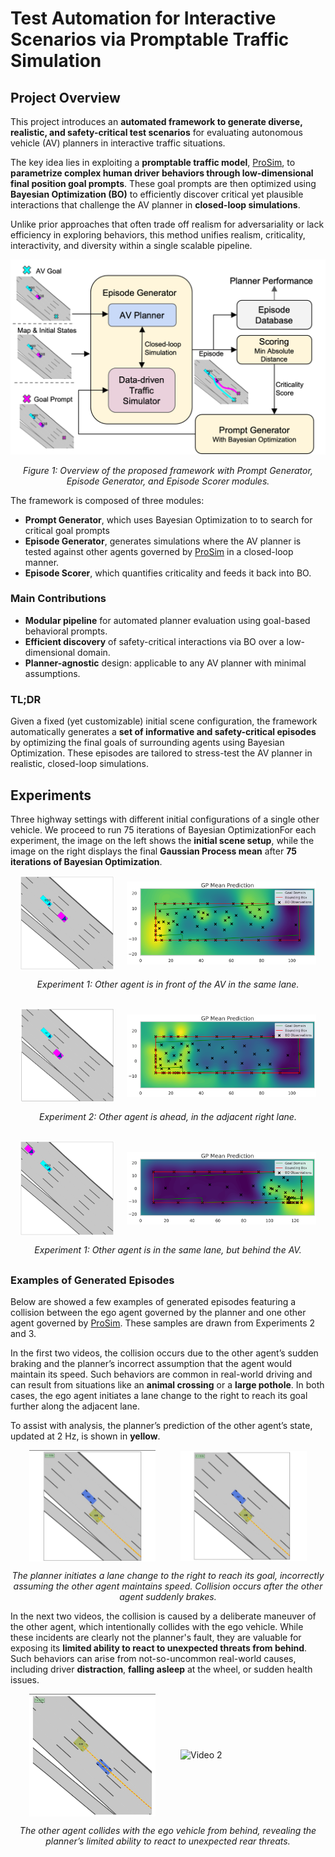 
# Test Automation for Interactive Scenarios via Promptable Traffic Simulation

## Project Overview

This project introduces an **automated framework to generate diverse, realistic, and safety-critical test scenarios** for evaluating autonomous vehicle (AV) planners in interactive traffic situations. 

The key idea lies in exploiting a **promptable traffic model**, [ProSim](https://arxiv.org/abs/2409.05863), to **parametrize complex human driver behaviors through low-dimensional final position goal prompts**. These goal prompts are then optimized using **Bayesian Optimization (BO)** to efficiently discover critical yet plausible interactions that challenge the AV planner in **closed-loop simulations**.

Unlike prior approaches that often trade off realism for adversariality or lack efficiency in exploring behaviors, this method unifies realism, criticality, interactivity, and diversity within a single scalable pipeline.

<p align="center">
  <img src="imgs/overview.png" alt="Poster Preview" width="600"/>
</p>
<p align="center"><em>Figure 1: Overview of the proposed framework with Prompt Generator, Episode Generator, and Episode Scorer modules.</em></p>

The framework is composed of three modules:
- **Prompt Generator**, which uses Bayesian Optimization to to search for critical goal prompts
- **Episode Generator**, generates simulations where the AV planner is tested against other agents governed by [ProSim](https://arxiv.org/abs/2409.05863) in a closed-loop manner.
- **Episode Scorer**, which quantifies criticality and feeds it back into BO.

<!-- <p align="center">
  <img src="imgs/goal_domain.png" alt="Poster Preview" width="600"/>
</p> -->

### Main Contributions
- **Modular pipeline** for automated planner evaluation using goal-based behavioral prompts.
- **Efficient discovery** of safety-critical interactions via BO over a low-dimensional domain.
- **Planner-agnostic** design: applicable to any AV planner with minimal assumptions.


### TL;DR
Given a fixed (yet customizable) initial scene configuration, the framework automatically generates a **set of informative and safety-critical episodes** by optimizing the final goals of surrounding agents using Bayesian Optimization. These episodes are tailored to stress-test the AV planner in realistic, closed-loop simulations.



## Experiments

Three highway settings with different initial configurations of a single other vehicle. We proceed to run 75 iterations of Bayesian OptimizationFor each experiment, the image on the left shows the **initial scene setup**, while the image on the right displays the final **Gaussian Process mean** after **75 iterations of Bayesian Optimization**. 

<!-- Row 1 -->
<div style="display: flex; gap: 20px; justify-content: center; align-items: center; margin-bottom: 5px;">
  <img src="imgs/init1.png" alt="Initialization 1" style="width:30%;">
  <img src="imgs/exp1_GP.png" alt="GP Mean 1" style="width:60%;">
</div>
<p style="text-align: center; margin-bottom: 30px;">
  <em>Experiment 1: Other agent is in front of the AV in the same lane.</em>
</p>
<!-- Row 2 -->
<div style="display: flex; gap: 20px; justify-content: center; align-items: center; margin-bottom: 5px;">
  <img src="imgs/init2.png" alt="Initialization 2" style="width:30%;">
  <img src="imgs/exp2_GP.png" alt="GP Mean 2" style="width:60%;">
</div>
<p style="text-align: center; margin-bottom: 30px;">
  <em>Experiment 2: Other agent is ahead, in the adjacent right lane.</em>
</p>
<!-- Row 3 -->
<div style="display: flex; gap: 20px; justify-content: center; align-items: center; margin-bottom: 5px;">
  <img src="imgs/init3.png" alt="Initialization 3" style="width:30%;">
  <img src="imgs/exp3_GP.png" alt="GP Mean 3" style="width:60%;">
</div>
<p style="text-align: center; margin-bottom: 30px;">
  <em>Experiment 1: Other agent is in the same lane, but behind the AV.</em>
</p>


### Examples of Generated Episodes

Below are showed a few examples of generated episodes featuring a collision between the ego agent governed by the planner and one other agent governed by [ProSim](https://arxiv.org/abs/2409.05863). These samples are drawn from Experiments 2 and 3.

In the first two videos, the collision occurs due to the other agent’s sudden braking and the planner’s incorrect assumption that the agent would maintain its speed. Such behaviors are common in real-world driving and can result from situations like an **animal crossing** or a **large pothole**.
In both cases, the ego agent initiates a lane change to the right to reach its goal further along the adjacent lane.

To assist with analysis, the planner’s prediction of the other agent’s state, updated at 2 Hz, is shown in **yellow**.

<div style="display: flex; justify-content: center; gap: 40px; align-items: center;">
  <img src="imgs/1036_gif.gif" alt="Video 1" width="40%">
  <img src="imgs/1007_gif.gif" alt="Video 2" width="40%">
</div>
<p align="center">
  <em>
    The planner initiates a lane change to the right to reach its goal, incorrectly assuming the other agent maintains speed. Collision occurs after the other agent suddenly brakes.
  </em>
</p>


In the next two videos, the collision is caused by a deliberate maneuver of the other agent, which intentionally collides with the ego vehicle. While these incidents are clearly not the planner's fault, they are valuable for exposing its **limited ability to react to unexpected threats from behind**. Such behaviors can arise from not-so-uncommon real-world causes, including driver **distraction**, **falling asleep** at the wheel, or sudden health issues.
<div style="display: flex; justify-content: center; gap: 40px; align-items: center;">
  <img src="imgs/1062_gif.gif" alt="Video 1" width="40%">
  <img src="imgs/1067_gif.gif" alt="Video 2" width="40%">
</div>
<p align="center">
  <em>
    The other agent collides with the ego vehicle from behind, revealing the planner’s limited ability to react to unexpected rear threats.
  <em>
</p>